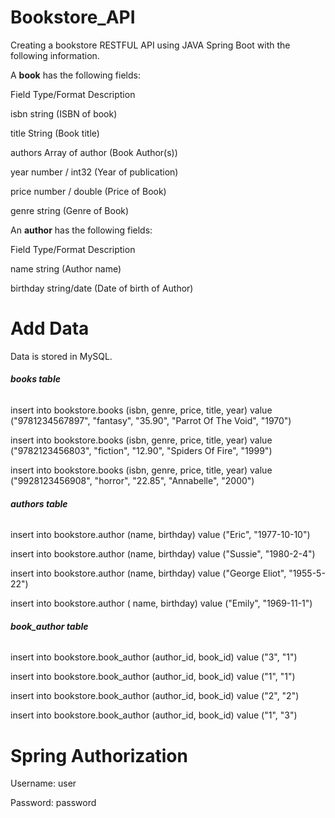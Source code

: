 #  **Bookstore_API**

Creating a bookstore RESTFUL API using JAVA Spring Boot with the following information.

A **book** has the following fields:

Field	Type/Format	Description

isbn	string	(ISBN of book)

title	String	(Book title)

authors	Array of author	(Book Author(s))

year	number / int32	(Year of publication)

price	number / double	(Price of Book)

genre	string	(Genre of Book)

An **author** has the following fields: 

Field	Type/Format	Description

name	string	(Author name)

birthday	string/date	(Date of birth of Author)

# **Add Data**
Data is stored in MySQL. 

###### **books table**
insert into bookstore.books (isbn, genre, price, title, year)
value ("9781234567897", "fantasy", "35.90", "Parrot Of The Void", "1970")

insert into bookstore.books (isbn, genre, price, title, year)
value ("9782123456803", "fiction", "12.90", "Spiders Of Fire", "1999")

insert into bookstore.books (isbn, genre, price, title, year)
value ("9928123456908", "horror", "22.85", "Annabelle", "2000")

###### **authors table**
insert into bookstore.author (name, birthday)
value ("Eric", "1977-10-10")

insert into bookstore.author (name, birthday)
value ("Sussie", "1980-2-4")

insert into bookstore.author (name, birthday)
value ("George Eliot", "1955-5-22")

insert into bookstore.author ( name, birthday)
value ("Emily", "1969-11-1")

###### **book_author table**
insert into bookstore.book_author (author_id, book_id)
value ("3", "1")

insert into bookstore.book_author (author_id, book_id)
value ("1", "1")

insert into bookstore.book_author (author_id, book_id)
value ("2", "2")

insert into bookstore.book_author (author_id, book_id)
value ("1", "3")


# **Spring Authorization**

Username: user

Password: password
